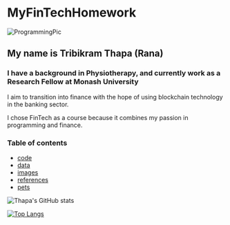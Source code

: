 # MyFinTechHomework

![ProgrammingPic](https://github.com/TribT/MyFinTechHomework/blob/main/images/FinTech.gif)

## My name is Tribikram Thapa (Rana) 

### I have a background in Physiotherapy, and currently work as a Research Fellow at Monash University

I aim to transition into finance with the hope of using blockchain technology in the banking sector. 

I chose FinTech as a course because it combines my passion in programming and finance.


### Table of contents

- [code](https://github.com/TribT/MyFinTechHomework/tree/main/code/)
- [data](https://github.com/TribT/MyFinTechHomework/tree/main/data/)
- [images](https://github.com/TribT/MyFinTechHomework/tree/main/images/)
- [references](https://github.com/TribT/MyFinTechHomework/tree/main/references/)
- [pets](https://github.com/TribT/MyFinTechHomework/tree/main/pets/)

<!--- [![Thapa's GitHub stats](https://github-readme-stats.vercel.app/api?username=TribT&show_icons=true&theme=dark)](https://github.com/TribT/github-readme-stats)--->

![Thapa's GitHub stats](https://github-readme-stats.vercel.app/api?username=TribThapa&theme=dark&show_icons=true&title_color=Blue)

[![Top Langs](https://github-readme-stats.vercel.app/api/top-langs/?username=TribThapa&layout=compact&theme=dark&title_color=Blue)](https://github.com/TribThapa/github-readme-stats)
